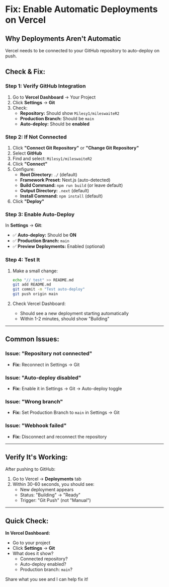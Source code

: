 # Fix: Enable Automatic Deployments on Vercel

## Why Deployments Aren't Automatic

Vercel needs to be connected to your GitHub repository to auto-deploy on push.

## Check & Fix:

### Step 1: Verify GitHub Integration

1. Go to **Vercel Dashboard** → Your Project
2. Click **Settings** → **Git**
3. Check:
   - **Repository:** Should show `Milesy1/mileswaiteR2`
   - **Production Branch:** Should be `main`
   - **Auto-deploy:** Should be **enabled**

### Step 2: If Not Connected

1. Click **"Connect Git Repository"** or **"Change Git Repository"**
2. Select **GitHub**
3. Find and select: `Milesy1/mileswaiteR2`
4. Click **"Connect"**
5. Configure:
   - **Root Directory:** `./` (default)
   - **Framework Preset:** Next.js (auto-detected)
   - **Build Command:** `npm run build` (or leave default)
   - **Output Directory:** `.next` (default)
   - **Install Command:** `npm install` (default)
6. Click **"Deploy"**

### Step 3: Enable Auto-Deploy

In **Settings** → **Git**:
- ✅ **Auto-deploy:** Should be **ON**
- ✅ **Production Branch:** `main`
- ✅ **Preview Deployments:** Enabled (optional)

### Step 4: Test It

1. Make a small change:
   ```bash
   echo "// test" >> README.md
   git add README.md
   git commit -m "Test auto-deploy"
   git push origin main
   ```

2. Check Vercel Dashboard:
   - Should see a new deployment starting automatically
   - Within 1-2 minutes, should show "Building"

---

## Common Issues:

### Issue: "Repository not connected"
- **Fix:** Reconnect in Settings → Git

### Issue: "Auto-deploy disabled"
- **Fix:** Enable it in Settings → Git → Auto-deploy toggle

### Issue: "Wrong branch"
- **Fix:** Set Production Branch to `main` in Settings → Git

### Issue: "Webhook failed"
- **Fix:** Disconnect and reconnect the repository

---

## Verify It's Working:

After pushing to GitHub:
1. Go to Vercel → **Deployments** tab
2. Within 30-60 seconds, you should see:
   - New deployment appears
   - Status: "Building" → "Ready"
   - Trigger: "Git Push" (not "Manual")

---

## Quick Check:

**In Vercel Dashboard:**
- Go to your project
- Click **Settings** → **Git**
- What does it show?
  - Connected repository?
  - Auto-deploy enabled?
  - Production branch: `main`?

Share what you see and I can help fix it!





